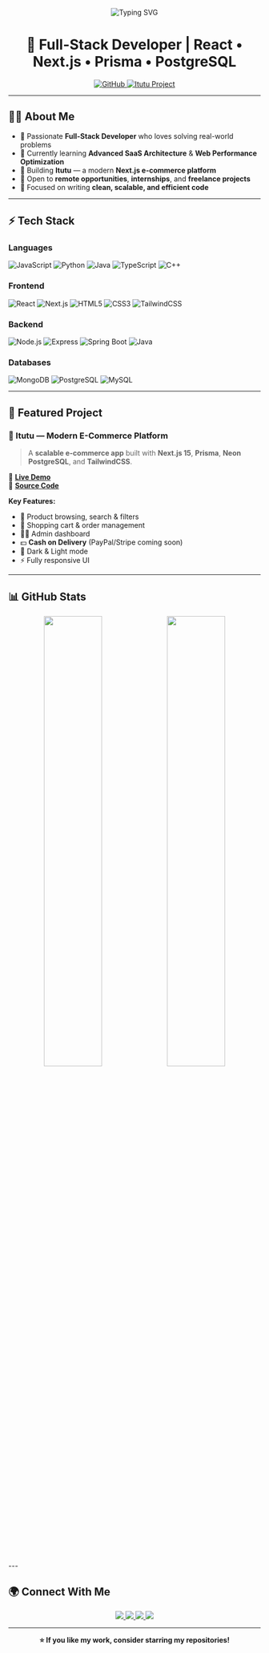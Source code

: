 <!-- HEADER -->
<p align="center">
  <img src="https://readme-typing-svg.demolab.com?font=Fira+Code&size=26&duration=3000&pause=1200&color=00F7FF&center=true&vCenter=true&width=700&lines=Hi+%F0%9F%91%8B%2C+I'm+Bekretsion!;Full-Stack+Dev+%7C+Next.js+%7C+React+%7C+Node.js;Building+Scalable+Apps+%F0%9F%9A%80;Always+Learning+New+Things+%F0%9F%92%A1" alt="Typing SVG" />
</p>

<!-- TITLE -->
<h1 align="center">🚀 Full-Stack Developer | React • Next.js • Prisma • PostgreSQL</h1>

<p align="center">
  <a href="https://github.com/bekretsion">
    <img src="https://img.shields.io/badge/GitHub-Profile-black?style=for-the-badge&logo=github" alt="GitHub" />
  </a>
  <a href="https://itutu.vercel.app/" target="_blank">
    <img src="https://img.shields.io/badge/Live%20Project-Itutu-green?style=for-the-badge&logo=vercel" alt="Itutu Project" />
  </a>
</p>

---

## **👨‍💻 About Me**

- 🎯 Passionate **Full-Stack Developer** who loves solving real-world problems  
- 🌱 Currently learning **Advanced SaaS Architecture** & **Web Performance Optimization**  
- 🚀 Building **Itutu** — a modern **Next.js e-commerce platform**  
- 📌 Open to **remote opportunities**, **internships**, and **freelance projects**  
- 🧠 Focused on writing **clean, scalable, and efficient code**  

---

## **⚡ Tech Stack**

### **Languages**
![JavaScript](https://img.shields.io/badge/-JavaScript-05122A?style=flat&logo=javascript)
![Python](https://img.shields.io/badge/-Python-05122A?style=flat&logo=python)
![Java](https://img.shields.io/badge/-Java-05122A?style=flat&logo=java)
![TypeScript](https://img.shields.io/badge/-TypeScript-05122A?style=flat&logo=typescript)
![C++](https://img.shields.io/badge/-C++-05122A?style=flat&logo=c%2B%2B)

### **Frontend**
![React](https://img.shields.io/badge/-React-05122A?style=flat&logo=react)
![Next.js](https://img.shields.io/badge/-Next.js-05122A?style=flat&logo=next.js)
![HTML5](https://img.shields.io/badge/-HTML5-05122A?style=flat&logo=html5)
![CSS3](https://img.shields.io/badge/-CSS3-05122A?style=flat&logo=css3)
![TailwindCSS](https://img.shields.io/badge/-TailwindCSS-05122A?style=flat&logo=tailwind-css)

### **Backend**
![Node.js](https://img.shields.io/badge/-Node.js-05122A?style=flat&logo=node.js)
![Express](https://img.shields.io/badge/-Express-05122A?style=flat&logo=express)
![Spring Boot](https://img.shields.io/badge/-Spring%20Boot-05122A?style=flat&logo=springboot)
![Java](https://img.shields.io/badge/-Java_Backend-05122A?style=flat&logo=java)

### **Databases**
![MongoDB](https://img.shields.io/badge/-MongoDB-05122A?style=flat&logo=mongodb)
![PostgreSQL](https://img.shields.io/badge/-PostgreSQL-05122A?style=flat&logo=postgresql)
![MySQL](https://img.shields.io/badge/-MySQL-05122A?style=flat&logo=mysql)

---

## **📌 Featured Project**

### **🛒 Itutu — Modern E-Commerce Platform**
> A **scalable e-commerce app** built with **Next.js 15**, **Prisma**, **Neon PostgreSQL**, and **TailwindCSS**.

🔗 **[Live Demo](https://itutu.vercel.app/)**  
📂 **[Source Code](https://github.com/bekretsion/itutu)**

**Key Features:**
- 🏪 Product browsing, search & filters  
- 🛒 Shopping cart & order management  
- 👨‍💻 Admin dashboard  
- 💵 **Cash on Delivery** (PayPal/Stripe coming soon)  
- 🌙 Dark & Light mode  
- ⚡ Fully responsive UI

---

## **📊 GitHub Stats**

<p align="center">
  <img width="48%" src="https://github-readme-stats.vercel.app/api?username=bekretsion&show_icons=true&theme=tokyonight" />
  <img width="48%" src="https://github-readme-streak-stats.herokuapp.com/?user=bekretsion&theme=tokyonight" />
</p>
---

## **🌍 Connect With Me**

<p align="center">
  <a href="https://github.com/bekretsion">
    <img src="https://img.shields.io/badge/GitHub-black?style=for-the-badge&logo=github" />
  </a>
  <a href="https://itutu.vercel.app/" target="_blank">
    <img src="https://img.shields.io/badge/Portfolio-00b894?style=for-the-badge&logo=vercel&logoColor=white" />
  </a>
  <a href="https://linkedin.com/in/YOUR-LINKEDIN" target="_blank">
    <img src="https://img.shields.io/badge/LinkedIn-blue?style=for-the-badge&logo=linkedin" />
  </a>
  <a href="mailto:your@email.com">
    <img src="https://img.shields.io/badge/Email-red?style=for-the-badge&logo=gmail&logoColor=white" />
  </a>
</p>

---

<p align="center">
  <b>⭐ If you like my work, consider starring my repositories!</b>
</p>
